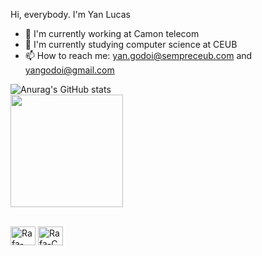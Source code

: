 Hi, everybody. 
I'm Yan Lucas

- 🔭 I'm currently working at Camon telecom
- 🌱 I'm currently studying computer science at CEUB
- 📫 How to reach me: yan.godoi@sempreceub.com and yangodoi@gmail.com

![Anurag's GitHub stats](https://github-readme-stats.vercel.app/api?username=yangodoi&theme=dark&show_icons=true)  
<img height="180cm" src="https://github-readme-stats.vercel.app/api/top-langs/?username=yangodoi&lay
  out=compact&langs_count=16&theme=chartreuse-dark"/>  

<div style="display: inline_block"><br>  
<img align="center" alt="Rafa-Python" height="30" width="40" src="https://cdn.jsdelivr.net/gh/devicons/devicon@latest/icons/python/python-original.svg" />  
<img align="center" alt="Rafa-C" height="30" width="40" src="https://cdn.jsdelivr.net/gh/devicons/devicon@latest/icons/c/c-original.svg" />  
</div>
